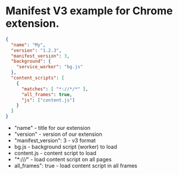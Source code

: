 # Manifest V3 example for Chrome extension.

```json
{
  "name": "My",
  "version": "1.2.3",
  "manifest_version": 3,
  "background": {
    "service_worker": "bg.js"
  },
  "content_scripts": [
    {
      "matches": [ "*://*/*" ],
      "all_frames": true,
      "js": ["content.js"]
    }
  ]
}
```

- "name" - title for our extension
- "version" - version of our extension
- "manifest_version": 3 - v3 format
- bg.js - background script (worker) to load
- content.js - content script to load
- "\*://*/*" - load content script on all pages
- all_frames": true - load content script in all frames
